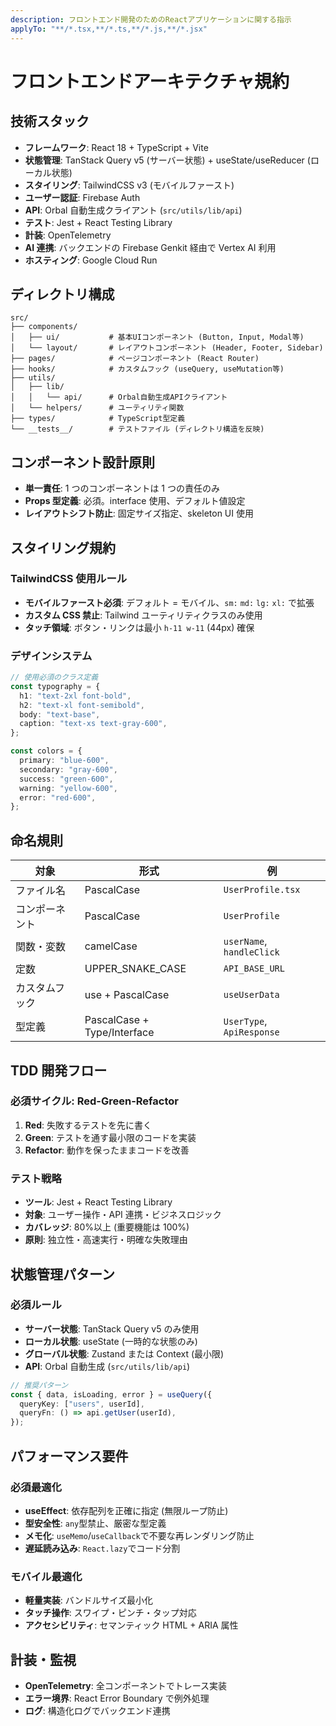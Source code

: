 ```yaml
---
description: フロントエンド開発のためのReactアプリケーションに関する指示
applyTo: "**/*.tsx,**/*.ts,**/*.js,**/*.jsx"
---
```


# フロントエンドアーキテクチャ規約

## 技術スタック

- **フレームワーク**: React 18 + TypeScript + Vite
- **状態管理**: TanStack Query v5 (サーバー状態) + useState/useReducer (ローカル状態)
- **スタイリング**: TailwindCSS v3 (モバイルファースト)
- **ユーザー認証**: Firebase Auth
- **API**: Orbal 自動生成クライアント (`src/utils/lib/api`)
- **テスト**: Jest + React Testing Library
- **計装**: OpenTelemetry
- **AI 連携**: バックエンドの Firebase Genkit 経由で Vertex AI 利用
- **ホスティング**: Google Cloud Run

## ディレクトリ構成

```
src/
├── components/
│   ├── ui/           # 基本UIコンポーネント (Button, Input, Modal等)
│   └── layout/       # レイアウトコンポーネント (Header, Footer, Sidebar)
├── pages/            # ページコンポーネント (React Router)
├── hooks/            # カスタムフック (useQuery, useMutation等)
├── utils/
│   ├── lib/
│   │   └── api/      # Orbal自動生成APIクライアント
│   └── helpers/      # ユーティリティ関数
├── types/            # TypeScript型定義
└── __tests__/        # テストファイル (ディレクトリ構造を反映)
```

## コンポーネント設計原則

- **単一責任**: 1 つのコンポーネントは 1 つの責任のみ
- **Props 型定義**: 必須。interface 使用、デフォルト値設定
- **レイアウトシフト防止**: 固定サイズ指定、skeleton UI 使用

## スタイリング規約

### TailwindCSS 使用ルール

- **モバイルファースト必須**: デフォルト = モバイル、`sm:` `md:` `lg:` `xl:` で拡張
- **カスタム CSS 禁止**: Tailwind ユーティリティクラスのみ使用
- **タッチ領域**: ボタン・リンクは最小 `h-11 w-11` (44px) 確保

### デザインシステム

```typescript
// 使用必須のクラス定義
const typography = {
  h1: "text-2xl font-bold",
  h2: "text-xl font-semibold",
  body: "text-base",
  caption: "text-xs text-gray-600",
};

const colors = {
  primary: "blue-600",
  secondary: "gray-600",
  success: "green-600",
  warning: "yellow-600",
  error: "red-600",
};
```

## 命名規則

| 対象           | 形式                        | 例                        |
| -------------- | --------------------------- | ------------------------- |
| ファイル名     | PascalCase                  | `UserProfile.tsx`         |
| コンポーネント | PascalCase                  | `UserProfile`             |
| 関数・変数     | camelCase                   | `userName`, `handleClick` |
| 定数           | UPPER_SNAKE_CASE            | `API_BASE_URL`            |
| カスタムフック | use + PascalCase            | `useUserData`             |
| 型定義         | PascalCase + Type/Interface | `UserType`, `ApiResponse` |

## TDD 開発フロー

### 必須サイクル: Red-Green-Refactor

1. **Red**: 失敗するテストを先に書く
2. **Green**: テストを通す最小限のコードを実装
3. **Refactor**: 動作を保ったままコードを改善

### テスト戦略

- **ツール**: Jest + React Testing Library
- **対象**: ユーザー操作・API 連携・ビジネスロジック
- **カバレッジ**: 80%以上 (重要機能は 100%)
- **原則**: 独立性・高速実行・明確な失敗理由

## 状態管理パターン

### 必須ルール

- **サーバー状態**: TanStack Query v5 のみ使用
- **ローカル状態**: useState (一時的な状態のみ)
- **グローバル状態**: Zustand または Context (最小限)
- **API**: Orbal 自動生成 (`src/utils/lib/api`)

```typescript
// 推奨パターン
const { data, isLoading, error } = useQuery({
  queryKey: ["users", userId],
  queryFn: () => api.getUser(userId),
});
```

## パフォーマンス要件

### 必須最適化

- **useEffect**: 依存配列を正確に指定 (無限ループ防止)
- **型安全性**: `any`型禁止、厳密な型定義
- **メモ化**: `useMemo`/`useCallback`で不要な再レンダリング防止
- **遅延読み込み**: `React.lazy`でコード分割

### モバイル最適化

- **軽量実装**: バンドルサイズ最小化
- **タッチ操作**: スワイプ・ピンチ・タップ対応
- **アクセシビリティ**: セマンティック HTML + ARIA 属性

## 計装・監視

- **OpenTelemetry**: 全コンポーネントでトレース実装
- **エラー境界**: React Error Boundary で例外処理
- **ログ**: 構造化ログでバックエンド連携

